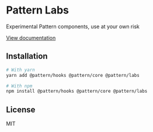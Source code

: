 # Pattern Labs

Experimental Pattern components, use at your own risk

[View documentation](https://pattern-ui.design/)

## Installation

```sh
# With yarn
yarn add @pattern/hooks @pattern/core @pattern/labs

# With npm
npm install @pattern/hooks @pattern/core @pattern/labs
```

## License

MIT
